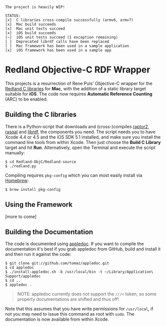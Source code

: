    The project is heavily WIP!
    
    STATUS:
    [x]  C libraries cross-compile successfully (armv6, armv7)
    [x]  Mac build succeeds
    [x]  Mac unit tests succeed
    [x]  iOS build succeeds
    [~]  iOS unit tests succeed (1 exception remaining)
    [ ]  Deprecated librdf calls have been replaced
    [ ]  Mac framework has been used in a sample application
    [x]  iOS framework has been used in a sample app


Redland Objective-C RDF Wrapper
===============================

This projects is a resurrection of Rene Puls' Objective-C wrapper for the [Redland C libraries][redland] for **Mac**, with the addition of a static library target suitable for **iOS**. The code now requires **Automatic Reference Counting** (ARC) to be enabled.


Building the C libraries
------------------------

There is a Python-script that downloads and (cross-)compiles [raptor2], [rasqal] and [librdf][redland], the components you need. The script needs you to have Xcode 4.4 or 4.5 and the iOS SDK 5.1 installed, and make sure you install the command line tools from within Xcode. Then just choose the **Build C Library** target and hit **Run**. Alternatively, open the Terminal and execute the script manually:

    $ cd Redland-ObjC/Redland-source
    $ ./redland.py

Compiling requires `pkg-config` which you can most easily install via [Homebrew][]:

    $ brew install pkg-config


Using the Framework
-------------------

[more to come]


Building the Documentation
--------------------------

The code is documented using [appledoc]. If you want to compile the documentation it's best if you grab appledoc from GitHub, build and install it and then run it against the code:

    $ git clone git://github.com/tomaz/appledoc.git
    $ cd appledoc
    $ ./install-appledoc.sh -b /usr/local/bin -t ~/Library/Application\ Support/appledoc
    $ cd ..
    $ appledoc .

> NOTE: appledoc currently does not support the `///<` token, so some property documentations are shifted and thus off!

Note that this assumes that you have write permissions for `/usr/local`, if not you may need to issue this command as root with `sudo`. The documentation is now available from within Xcode.


[redland]: http://librdf.org/
[raptor2]: http://librdf.org/raptor/
[rasqal]: http://librdf.org/rasqal/
[homebrew]: http://mxcl.github.com/homebrew/
[appledoc]: http://gentlebytes.com/appledoc/
